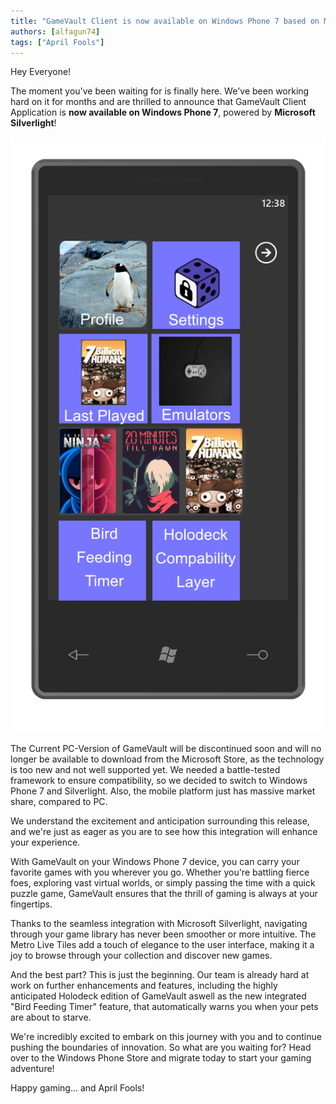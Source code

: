 ```yaml
---
title: "GameVault Client is now available on Windows Phone 7 based on Microsoft Silverlight!"
authors: [alfagun74]
tags: ["April Fools"]
---
```


Hey Everyone!

The moment you've been waiting for is finally here. We've been working hard on it for months and are thrilled to announce that GameVault Client Application is **now available on Windows Phone 7**, powered by **Microsoft Silverlight**!

![Windows Phone](winphone.png)

The Current PC-Version of GameVault will be discontinued soon and will no longer be available to download from the Microsoft Store, as the technology is too new and not well supported yet. We needed a battle-tested framework to ensure compatibility, so we decided to switch to Windows Phone 7 and Silverlight. Also, the mobile platform just has massive market share, compared to PC.

We understand the excitement and anticipation surrounding this release, and we're just as eager as you are to see how this integration will enhance your experience.

With GameVault on your Windows Phone 7 device, you can carry your favorite games with you wherever you go. Whether you're battling fierce foes, exploring vast virtual worlds, or simply passing the time with a quick puzzle game, GameVault ensures that the thrill of gaming is always at your fingertips.

Thanks to the seamless integration with Microsoft Silverlight, navigating through your game library has never been smoother or more intuitive. The Metro Live Tiles add a touch of elegance to the user interface, making it a joy to browse through your collection and discover new games.

And the best part? This is just the beginning. Our team is already hard at work on further enhancements and features, including the highly anticipated Holodeck edition of GameVault aswell as the new integrated "Bird Feeding Timer" feature, that automatically warns you when your pets are about to starve.

We're incredibly excited to embark on this journey with you and to continue pushing the boundaries of innovation. So what are you waiting for? Head over to the Windows Phone Store and migrate today to start your gaming adventure!

Happy gaming... and April Fools!
